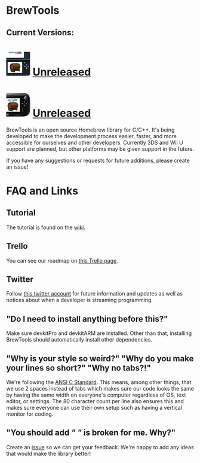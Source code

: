 # BrewTools

## Current Versions:
# ![3DS](https://github.com/BtheDestroyer/BrewTools/raw/master/3ds%20icon64.png) [Unreleased](https://github.com/BtheDestroyer/BrewTools/releases/)
# ![Wii U](https://github.com/BtheDestroyer/BrewTools/raw/master/wiiu%20icon64.png) [Unreleased](https://github.com/BtheDestroyer/BrewTools/releases/)

BrewTools is an open source Homebrew library for C/C++. It's being developed to make the development process easier, faster, and more accessible for ourselves and other developers. Currently 3DS and Wii U support are planned, but other platforms may be given support in the future.

If you have any suggestions or requests for future additions, please create an issue!

# FAQ and Links

## Tutorial

The tutorial is found on the [wiki](https://github.com/BtheDestroyer/BrewTools/wiki).

## Trello

You can see our roadmap on [this Trello page](https://trello.com/b/XFag6vkG/brewtools).

## Twitter

Follow [this twitter account](https://twitter.com/BrewTools) for future information and updates as well as notices about when a developer is streaming programming.

## "Do I need to install anything before this?"

Make sure devkitPro and devkitARM are installed. Other than that, installing BrewTools should automatically install other dependencies.

## "Why is your style so weird?" "Why do you make your lines so short?" "Why no tabs?!"

We're following the [ANSI C Standard](en.wikipedia.org/wiki/ANSI_C). This means, among other things, that we use 2 spaces instead of tabs which makes sure our code looks the same by having the same width on everyone's computer regardless of OS, text editor, or settings. The 80 character count per line also ensures this and makes sure everyone can use their own setup such as having a vertical monitor for coding.

## "You should add _____" "_____ is broken for me. Why?"

Create an [issue](https://github.com/bthedestroyer/BrewTools/issues) so we can get your feedback. We're happy to add any ideas that would make the library better!
